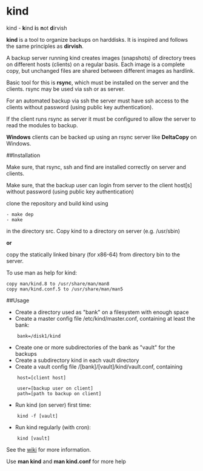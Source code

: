 # kind

kind - **k**ind **i**s **n**ot **d**irvish

**kind** is a tool to organize backups on harddisks. 
It is inspired and follows the same principles as **dirvish**.

A backup server running kind creates images (snapshots) of 
directory trees on different hosts (clients) on a regular basis. 
Each image is a complete copy, but unchanged files are 
shared between different images as hardlink. 

Basic tool for this is **rsync**, which must be installed on the 
server and the clients. rsync may be used via ssh or as server.

For an automated backup via ssh the server must have ssh access 
to the clients without password (using public key authentication).

If the client runs rsync as server it must be configured to
allow the server to read the modules to backup. 

**Windows** clients can be backed up using an rsync server like **DeltaCopy** on Windows.

##Installation

Make sure, that rsync, ssh and find are installed correctly on server and clients.

Make sure, that the backup user can login from server to the client host[s] 
without password (using public key authentication)

clone the repository and build kind using
```
- make dep
- make
```
in the directory src. Copy kind to a directory on server (e.g. /usr/sbin)

**or**

copy the statically linked binary (for x86-64) from directory bin to the server.

To use man as help for kind:
```
copy man/kind.8 to /usr/share/man/man8
copy man/kind.conf.5 to /usr/share/man/man5
```

##Usage
- Create a directory used as "bank" on a filesystem with enough space
- Create a master config file /etc/kind/master.conf, containing at 
least the bank:
```
    bank=/disk1/kind
```
- Create one or more subdirectories of the bank as "vault" for the backups
- Create a subdirectory kind in each vault directory
- Create a vault config file /[bank]/[vault]/kind/vault.conf, containing
```
    host=[client host]

    user=[backup user on client]
    path=[path to backup on client]

```
- Run kind (on server) first time:
```
    kind -f [vault]
```
- Run kind regularly (with cron):
```
    kind [vault]
```

See the [wiki](https://github.com/OWeh55/kind/wiki) for more information.

Use **man kind** and **man kind.conf** for more help
